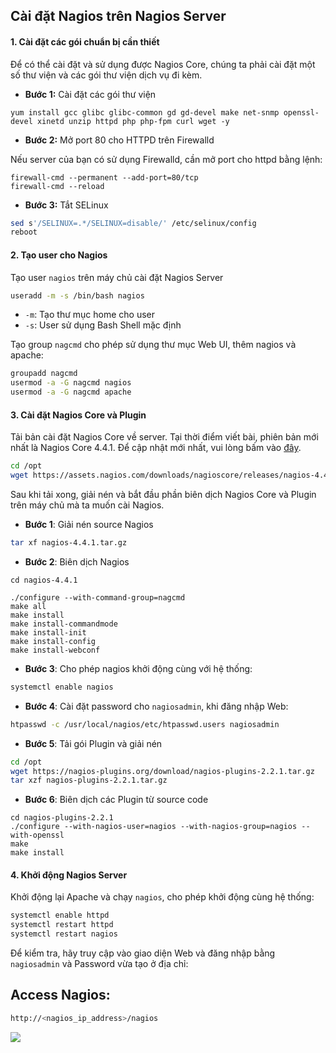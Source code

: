 ## Cài đặt Nagios trên Nagios Server

<a name="1"></a>
#### 1. Cài đặt các gói chuẩn bị cần thiết

Để có thể cài đặt và sử dụng được Nagios Core, chúng ta phải cài đặt một số thư viện và các gói thư viện dịch vụ đi kèm.

- **Bước 1:** Cài đặt các gói thư viện

```
yum install gcc glibc glibc-common gd gd-devel make net-snmp openssl-devel xinetd unzip httpd php php-fpm curl wget -y
```

- **Bước 2:** Mở port 80 cho HTTPD trên Firewalld

Nếu server của bạn có sử dụng Firewalld, cần mở port cho httpd bằng lệnh:

```
firewall-cmd --permanent --add-port=80/tcp
firewall-cmd --reload
```

- **Bước 3:** Tắt SELinux 

```sh
sed s'/SELINUX=.*/SELINUX=disable/' /etc/selinux/config
reboot
```

<a name="2"></a>
#### 2. Tạo user cho Nagios

Tạo user `nagios` trên máy chủ cài đặt Nagios Server

```sh
useradd -m -s /bin/bash nagios
```

- `-m`: Tạo thư mục home cho user
- `-s`: User sử dụng Bash Shell mặc định

Tạo group `nagcmd` cho phép sử dụng thư mục Web UI, thêm nagios và apache:

```sh
groupadd nagcmd
usermod -a -G nagcmd nagios
usermod -a -G nagcmd apache
```

<a name="3"></a>
#### 3. Cài đặt Nagios Core và Plugin

Tải bản cài đặt Nagios Core về server. Tại thời điểm viết bài, phiên bản mới nhất là Nagios Core 4.4.1. Để cập nhật mới nhất, vui lòng bấm vào [đây](https://www.nagios.org/download/).

```sh
cd /opt
wget https://assets.nagios.com/downloads/nagioscore/releases/nagios-4.4.1.tar.gz
```

Sau khi tải xong, giải nén và bắt đầu phần biên dịch Nagios Core và Plugin trên máy chủ mà ta muốn cài Nagios.

- **Bước 1**: Giải nén source Nagios

```sh
tar xf nagios-4.4.1.tar.gz
```

- **Bước 2**: Biên dịch Nagios

```
cd nagios-4.4.1

./configure --with-command-group=nagcmd 
make all
make install
make install-commandmode
make install-init
make install-config
make install-webconf
```

- **Bước 3**: Cho phép nagios khởi động cùng với hệ thống:

```sh
systemctl enable nagios
```

- **Bước 4**: Cài đặt password cho `nagiosadmin`, khi đăng nhập Web:

```sh
htpasswd -c /usr/local/nagios/etc/htpasswd.users nagiosadmin
```

- **Bước 5**: Tải gói Plugin và giải nén

```sh
cd /opt
wget https://nagios-plugins.org/download/nagios-plugins-2.2.1.tar.gz
tar xzf nagios-plugins-2.2.1.tar.gz
```

- **Bước 6**: Biên dịch các Plugin từ source code

```
cd nagios-plugins-2.2.1
./configure --with-nagios-user=nagios --with-nagios-group=nagios --with-openssl
make
make install
```

<a name="4"></a>

#### 4. Khởi động Nagios Server

Khởi động lại Apache và chạy `nagios`, cho phép khởi động cùng hệ thống:

```sh
systemctl enable httpd
systemctl restart httpd
systemctl restart nagios
```

Để kiểm tra, hãy truy cập vào giao diện Web và đăng nhập bằng `nagiosadmin` và Password vừa tạo ở địa chỉ:

##  Access Nagios:
 ```sh
 http://<nagios_ip_address>/nagios
  ```
<image src="https://i.imgur.com/EALdsdd.jpg" />
